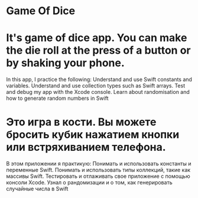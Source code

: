 # Game Of Dice

# It's game of dice app. You can make the die roll at the press of a button or by shaking your phone.

In this app, I practice the following: 
Understand and use Swift constants and variables. 
Understand and use collection types such as Swift arrays. 
Test and debug my app with the Xcode console. 
Learn about randomisation and how to generate random numbers in Swift

# Это игра в кости. Вы можете бросить кубик нажатием кнопки или встряхиванием телефона.

В этом приложении я практикую: Понимать и использовать константы и переменные Swift. 
Понимать и использовать типы коллекций, такие как массивы Swift. Тестировать и отлаживать свое приложение с помощью консоли Xcode. 
Узнал о рандомизации и о том, как генерировать случайные числа в Swift
